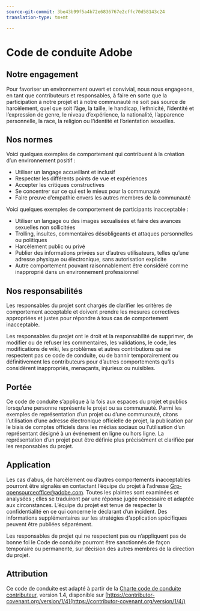 ```yaml
---
source-git-commit: 3be43b99f5a4b72e6836767e2cffc70d58143c24
translation-type: tm+mt

---
```

# Code de conduite Adobe

## Notre engagement

Pour favoriser un environnement ouvert et convivial, nous nous engageons, en tant que contributeurs
et responsables, à faire en sorte que la participation à notre projet et
à notre communauté ne soit pas source de harcèlement, quel que soit l’âge, la taille,
le handicap, l’ethnicité, l’identité et l’expression de genre, le niveau d’expérience,
la nationalité, l’apparence personnelle, la race, la religion ou l’identité et
l’orientation sexuelles.

## Nos normes

Voici quelques exemples de comportement qui contribuent à la création d’un environnement
positif :

* Utiliser un langage accueillant et inclusif
* Respecter les différents points de vue et expériences
* Accepter les critiques constructives
* Se concentrer sur ce qui est le mieux pour la communauté
* Faire preuve d’empathie envers les autres membres de la communauté

Voici quelques exemples de comportement de participants inacceptable :

* Utiliser un langage ou des images sexualisées et faire des avances sexuelles non sollicitées
* Trolling, insultes, commentaires désobligeants et attaques personnelles ou politiques
* Harcèlement public ou privé
* Publier des informations privées sur d’autres utilisateurs, telles qu’une adresse physique ou 
électronique, sans autorisation explicite
* Autre comportement pouvant raisonnablement être considéré comme inapproprié dans un environnement professionnel

## Nos responsabilités

Les responsables du projet sont chargés de clarifier les critères de comportement acceptable
et doivent prendre les mesures correctives appropriées et justes pour
répondre à tous cas de comportement inacceptable.

Les responsables du projet ont le droit et la responsabilité de supprimer, de modifier ou
de refuser les commentaires, les validations, le code, les modifications de wiki, les problèmes et autres contributions
qui ne respectent pas ce code de conduite, ou de bannir temporairement ou
définitivement les contributeurs pour d’autres comportements qu’ils considèrent inappropriés,
menaçants, injurieux ou nuisibles.

## Portée

Ce code de conduite s’applique à la fois aux espaces du projet et
publics lorsqu’une personne représente le projet ou sa communauté. Parmi les 
exemples de représentation d’un projet ou d’une communauté, citons l’utilisation d’une adresse électronique officielle 
de projet, la publication par le biais de comptes officiels dans les médias sociaux ou l’utilisation d’un représentant désigné
à un événement en ligne ou hors ligne. La représentation d’un projet peut être définie plus précisément et clarifiée par les responsables du projet.

## Application

Les cas d’abus, de harcèlement ou d’autres comportements inacceptables pourront être 
signalés en contactant l’équipe du projet à l’adresse Grp-opensourceoffice@adobe.com. Toutes
les plaintes sont examinées et analysées ; elles se traduiront par une réponse jugée nécessaire et adaptée aux circonstances. L’équipe du projet est
tenue de respecter la confidentialité en ce qui concerne le déclarant d’un incident. 
Des informations supplémentaires sur les stratégies d’application spécifiques peuvent être publiées séparément.

Les responsables de projet qui ne respectent pas ou n’appliquent pas de bonne
foi le Code de conduite pourront être sanctionnés de façon temporaire ou permanente, sur décision des autres
membres de la direction du projet.

## Attribution

Ce code de conduite est adapté à partir de la [Charte code de conduite contributeur](https://contributor-covenant.org), version 1.4,
disponible sur [https://contributor-covenant.org/version/1/4](https://contributor-covenant.org/version/1/4/)
